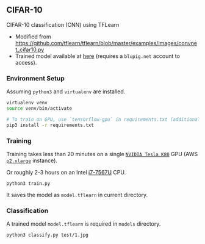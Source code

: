 ## CIFAR-10

CIFAR-10 classification (CNN) using TFLearn

- Modified from https://github.com/tflearn/tflearn/blob/master/examples/images/convnet_cifar10.py
- Trained model available at [here](https://storage.cloud.google.com/bp-ml-models/180212_cifar_10_model.tflearn.tar.gz) (requires a `blupig.net` account to access).

### Environment Setup

Assuming `python3` and `virtualenv` are installed.

```bash
virtualenv venv
source venv/bin/activate

# To train on GPU, use `tensorflow-gpu` in requirements.txt (additional setup required).
pip3 install -r requirements.txt
```

### Training

Training takes less than 20 minutes on a single [`NVIDIA Tesla K80`](http://www.nvidia.com/object/tesla-k80.html) GPU (AWS [`p2.xlarge`](https://aws.amazon.com/ec2/instance-types/p2/) instance).

Or roughly 2-3 hours on an Intel [i7-7567U](https://ark.intel.com/products/97541/Intel-Core-i7-7567U-Processor-4M-Cache-up-to-4_00-GHz) CPU.

```
python3 train.py
```

It saves the model as `model.tflearn` in current directory.

### Classification

A trained model `model.tflearn` is required in `models` directory.

```
python3 classify.py test/1.jpg
```
